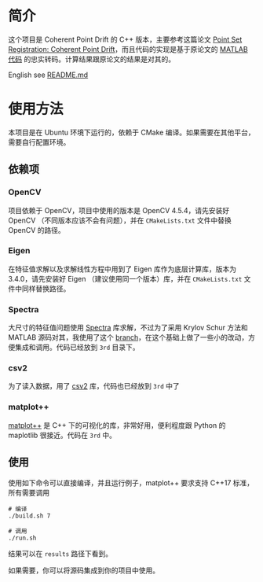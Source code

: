 # 简介

这个项目是 Coherent Point Drift 的 C++ 版本，主要参考这篇论文 [Point Set Registration: Coherent Point Drift](https://arxiv.org/pdf/0905.2635.pdf)，而且代码的实现是基于原论文的 [MATLAB 代码](https://github.com/markeroon/matlab-computer-vision-routines/tree/master/third_party/CoherentPointDrift) 的忠实转码。计算结果跟原论文的结果是对其的。

English see [README.md](https://github.com/zrzfh/CPD/blob/master/README_En.md)

# 使用方法

本项目是在 Ubuntu 环境下运行的，依赖于 CMake 编译。如果需要在其他平台，需要自行配置环境。

## 依赖项

### OpenCV

项目依赖于 OpenCV，项目中使用的版本是 OpenCV 4.5.4，请先安装好 OpenCV （不同版本应该不会有问题），并在 `CMakeLists.txt` 文件中替换 OpenCV 的路径。

### Eigen

在特征值求解以及求解线性方程中用到了 Eigen 库作为底层计算库，版本为 3.4.0，请先安装好 Eigen （建议使用同一个版本）库，并在 `CMakeLists.txt` 文件中同样替换路径。

### Spectra

大尺寸的特征值问题使用 [Spectra](https://github.com/yixuan/spectra) 库求解，不过为了采用 Krylov Schur 方法和 MATLAB 源码对其，我使用了这个 [branch](https://github.com/dotnotlock/spectra/tree/krylovschur)，在这个基础上做了一些小的改动，方便集成和调用。代码已经放到 `3rd` 目录下。

### csv2

为了读入数据，用了 [csv2](https://github.com/p-ranav/csv2) 库，代码也已经放到 `3rd` 中了

### matplot++

[matplot++](https://github.com/alandefreitas/matplotplusplus) 是 C++ 下的可视化的库，非常好用，便利程度跟 Python 的 maplotlib 很接近。代码在 `3rd` 中。

## 使用

使用如下命令可以直接编译，并且运行例子，matplot++ 要求支持 C++17 标准，所有需要调用
```
# 编译
./build.sh 7

# 调用
./run.sh
```
结果可以在 `results` 路径下看到。

如果需要，你可以将源码集成到你的项目中使用。
